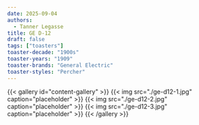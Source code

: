 ```yaml
---
date: 2025-09-04
authors:
  - Tanner Legasse
title: GE D-12
draft: false
tags: ["toasters"]
toaster-decade: "1900s"
toaster-years: "1909"
toaster-brands: "General Electric"
toaster-styles: "Percher"
---
```

{{< gallery id="content-gallery" >}}
  {{< img src="./ge-d12-1.jpg" caption="placeholder" >}}
  {{< img src="./ge-d12-2.jpg" caption="placeholder" >}}
  {{< img src="./ge-d12-3.jpg" caption="placeholder" >}}
{{< /gallery >}}
